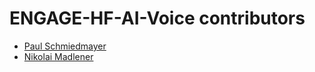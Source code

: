 <!--
                  
#
# This source file is part of the ENGAGE-HF-AI-Voice open source project
#
# SPDX-FileCopyrightText: 2022 Stanford University and the project authors (see CONTRIBUTORS.md)
#
# SPDX-License-Identifier: MIT
# 
             
-->

ENGAGE-HF-AI-Voice contributors
====================

* [Paul Schmiedmayer](https://github.com/PSchmiedmayer)
* [Nikolai Madlener](https://github.com/NikolaiMadlener)
